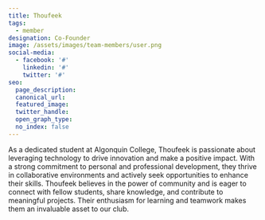 ```yaml
---
title: Thoufeek
tags:
  - member
designation: Co-Founder
image: /assets/images/team-members/user.png
social-media:
  - facebook: '#'
    linkedin: '#'
    twitter: '#'
seo:
  page_description:
  canonical_url: 
  featured_image: 
  twitter_handle: 
  open_graph_type:
  no_index: false
---
```

As a dedicated student at Algonquin College, Thoufeek is passionate about leveraging technology to drive innovation and make a positive impact. With a strong commitment to personal and professional development, they thrive in collaborative environments and actively seek opportunities to enhance their skills. Thoufeek believes in the power of community and is eager to connect with fellow students, share knowledge, and contribute to meaningful projects. Their enthusiasm for learning and teamwork makes them an invaluable asset to our club.
